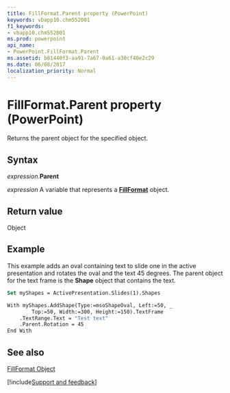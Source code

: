 ```yaml
---
title: FillFormat.Parent property (PowerPoint)
keywords: vbapp10.chm552001
f1_keywords:
- vbapp10.chm552001
ms.prod: powerpoint
api_name:
- PowerPoint.FillFormat.Parent
ms.assetid: b81440f3-aa91-7a67-0a61-a30cf40e2c29
ms.date: 06/08/2017
localization_priority: Normal
---
```



# FillFormat.Parent property (PowerPoint)

Returns the parent object for the specified object.


## Syntax

_expression_.**Parent**

_expression_ A variable that represents a **[FillFormat](powerpoint.fillformat.md)** object.


## Return value

Object


## Example

This example adds an oval containing text to slide one in the active presentation and rotates the oval and the text 45 degrees. The parent object for the text frame is the  **Shape** object that contains the text.


```vb
Set myShapes = ActivePresentation.Slides(1).Shapes

With myShapes.AddShape(Type:=msoShapeOval, Left:=50, _
        Top:=50, Width:=300, Height:=150).TextFrame
    .TextRange.Text = "Test text"
    .Parent.Rotation = 45
End With
```


## See also


[FillFormat Object](PowerPoint.FillFormat.md)

[!include[Support and feedback](~/includes/feedback-boilerplate.md)]